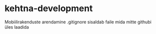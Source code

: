# kehtna-development
Mobiilirakenduste arendamine
.gitignore sisaldab faile mida mitte githubi üles laadida
